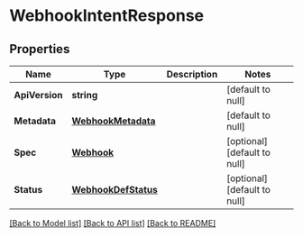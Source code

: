 # WebhookIntentResponse

## Properties
Name | Type | Description | Notes
------------ | ------------- | ------------- | -------------
**ApiVersion** | **string** |  | [default to null]
**Metadata** | [**WebhookMetadata**](webhook_metadata.md) |  | [default to null]
**Spec** | [**Webhook**](webhook.md) |  | [optional] [default to null]
**Status** | [**WebhookDefStatus**](webhook_def_status.md) |  | [optional] [default to null]

[[Back to Model list]](../README.md#documentation-for-models) [[Back to API list]](../README.md#documentation-for-api-endpoints) [[Back to README]](../README.md)


